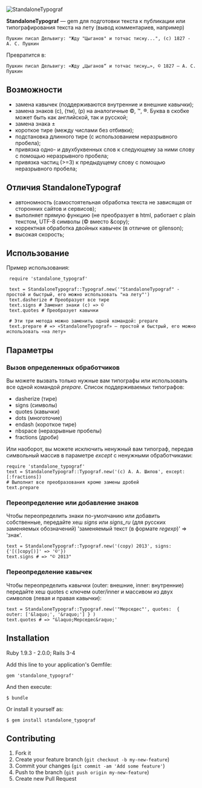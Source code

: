 ![StandaloneTypograf](https://raw.github.com/shlima/StandaloneTypograf/master/doc/logo.png)

**StandaloneTypograf** — gem для подготовки текста к публикации или типографирования текста на лету (вывод комментариев, например)

    Пушкин писал Дельвигу: "Жду "Цыганов" и тотчас тисну...", (c) 1827 - А. С. Пушкин

Превратится в:
    
    Пушкин писал Дельвигу: «Жду „Цыганов“ и тотчас тисну…», © 1827 — А. С. Пушкин
    
## Возможности

- замена кавычек (поддерживаются внутренние и внешние кавычки);
- замена знаков (с), (тм), (р) на аналогичные ©, ™, ®. Буква в скобке может быть как английской, так и русской;
- замена знака ±
- короткое тире (между числами без отбивки);
- подстановка длинного тире (с использованием неразрывного пробела);
- привязка  одно- и двухбуквенных слов к следующему за ними слову с помощью неразрывного пробела;
- привязка частиц (>=3) к предыдущему слову с помощью неразрывного пробела;

## Отличия **StandaloneTypograf**

 - автономность (самостоятельная обработка текста не зависящая от сторонних сайтов и сервисов);
 - выполняет прямую функцию (не преобразует в html, работает с plain текстом, UTF-8 символы (© вместо &copy);
 - корректная обработка двойных кавычек (в отличие от gilenson);
 - высокая скорость;
    
## Использование

Пример использования:

     require 'standalone_typograf'
     
     text = StandaloneTypograf::Typograf.new('"StandaloneTypograf" - простой и быстрый, его можно использовать "на лету"')
     text.dasherize # Преобразует все тире
     text.signs # Заменит знаки (с) => ©
     text.quotes # Преобразует кавычки
     
     # Эти три метода можно заменить одной командой: prepare
     text.prepare # => «StandaloneTypograf» — простой и быстрый, его можно использовать «на лету»  
     
## Параметры
### Вызов определенных обработчиков

Вы можете вызвать только нужные вам типографы или использовать все одной командой *prepare*. Список поддерживаемых типографов:

- dasherize (тире)
- signs (символы)
- quotes (кавычки)
- dots (многоточие)
- endash (короткое тире)
- nbspace (неразрывные пробелы)
- fractions (дроби)

Или наоборот, вы можете исключить ненужный вам типограф, передав символьный массив в параметре *except* с ненужными обработчиками:

    require 'standalone_typograf'
    text = StandaloneTypograf::Typograf.new('(c) А. А. Шилов', except: [:fractions])
    # Выполнит все преобразования кроме замены дробей
    text.prepare
    
### Переопределение или добавление знаков

Чтобы переопределить знаки по-умолчанию или добавить собственные, передайте хеш *signs* или *signs_ru* (для русских заменяемых обозначений) 'заменяемый текст (в формате *regexp*)' => 'знак'. 

    text = StandaloneTypograf::Typograf.new('(copy) 2013', signs: {'[(]copy[)]' => '©'})
    text.signs # => "© 2013"

### Переопределение кавычек

Чтобы переопределить кавычки (outer: внешние, inner: внутренние) передайте хеш quotes с ключем outer/inner и массивом из двух символов (левая и правая кавычки):
     
    text = StandaloneTypograf::Typograf.new('"Мерседес"', quotes:  { outer: ['&laquo;', '&raquo;'] } )
    text.quotes # => "&laquo;Мерседес&raquo;'

## Installation

Ruby 1.9.3 - 2.0.0; Rails 3-4

Add this line to your application's Gemfile:

    gem 'standalone_typograf'

And then execute:

    $ bundle

Or install it yourself as:

    $ gem install standalone_typograf

## Contributing

1. Fork it
2. Create your feature branch (`git checkout -b my-new-feature`)
3. Commit your changes (`git commit -am 'Add some feature'`)
4. Push to the branch (`git push origin my-new-feature`)
5. Create new Pull Request
    
    
